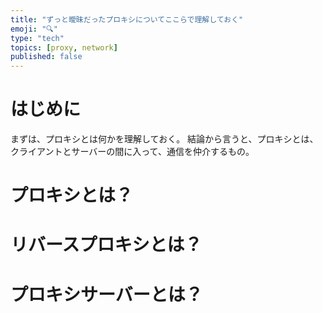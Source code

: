 ```yaml
---
title: "ずっと曖昧だったプロキシについてここらで理解しておく"
emoji: "🔍"
type: "tech"
topics: [proxy, network]
published: false
---
```


# はじめに

まずは、プロキシとは何かを理解しておく。
結論から言うと、プロキシとは、クライアントとサーバーの間に入って、通信を仲介するもの。

# プロキシとは？

# リバースプロキシとは？

# プロキシサーバーとは？
